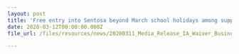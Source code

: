 ```yaml
---
layout: post
title: 'Free entry into Sentosa beyond March school holidays among support measures for island businesses'
date: 2020-03-12T00:00:00.000Z
file_url: /files/resources/news/20200311_Media_Release_IA_Waiver_Business_Support.pdf

---
```


